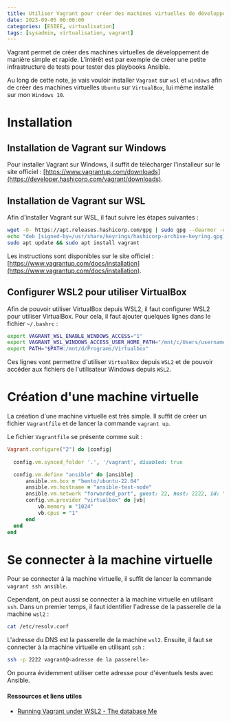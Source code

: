 ```yaml
---
title: Utiliser Vagrant pour créer des machines virtuelles de développement
date: 2023-09-05 00:00:00
categories: [ESIEE, virtualisation]
tags: [sysadmin, virtualisation, vagrant]
---
```


Vagrant permet de créer des machines virtuelles de développement de manière simple et rapide. L'intérêt est par exemple de créer une petite infrastructure de tests pour tester des playbooks Ansible.

Au long de cette note, je vais vouloir installer `Vagrant` sur `wsl` et `windows` afin de créer des machines virtuelles `Ubuntu` sur `VirtualBox`, lui même installé sur mon `Windows 10`.

# Installation

## Installation de Vagrant sur Windows

Pour installer Vagrant sur Windows, il suffit de télécharger l'installeur sur le site officiel : [https://www.vagrantup.com/downloads](https://developer.hashicorp.com/vagrant/downloads).

## Installation de Vagrant sur WSL

Afin d'installer Vagrant sur WSL, il faut suivre les étapes suivantes :

```bash
wget -O- https://apt.releases.hashicorp.com/gpg | sudo gpg --dearmor -o /usr/share/keyrings/hashicorp-archive-keyring.gpg
echo "deb [signed-by=/usr/share/keyrings/hashicorp-archive-keyring.gpg] https://apt.releases.hashicorp.com $(lsb_release -cs) main" | sudo tee /etc/apt/sources.list.d/hashicorp.list
sudo apt update && sudo apt install vagrant
```

Les instructions sont disponibles sur le site officiel : [https://www.vagrantup.com/docs/installation](https://www.vagrantup.com/docs/installation).

## Configurer WSL2 pour utiliser VirtualBox

Afin de pouvoir utiliser VirtualBox depuis WSL2, il faut configurer WSL2 pour utiliser VirtualBox. Pour cela, il faut ajouter quelques lignes dans le fichier `~/.bashrc` :

```bash
export VAGRANT_WSL_ENABLE_WINDOWS_ACCESS="1"
export VAGRANT_WSL_WINDOWS_ACCESS_USER_HOME_PATH="/mnt/c/Users/username/"
export PATH="$PATH:/mnt/d/Programs/Virtualbox"
```

Ces lignes vont permettre d'utiliser `VirtualBox` depuis `WSL2` et de pouvoir accéder aux fichiers de l'utilisateur Windows depuis `WSL2`.

# Création d'une machine virtuelle

La création d'une machine virtuelle est très simple. Il suffit de créer un fichier `Vagrantfile` et de lancer la commande `vagrant up`.

Le fichier `Vagrantfile` se présente comme suit :

```ruby
Vagrant.configure("2") do |config|
  
  config.vm.synced_folder '.', '/vagrant', disabled: true

  config.vm.define "ansible" do |ansible|
      ansible.vm.box = "bento/ubuntu-22.04"
      ansible.vm.hostname = "ansible-test-node"
      ansible.vm.network "forwarded_port", guest: 22, host: 2222, id: "ssh"
      config.vm.provider "virtualbox" do |vb|
          vb.memory = "1024"
          vb.cpus = "1" 
      end
  end
end
```

# Se connecter à la machine virtuelle

Pour se connecter à la machine virtuelle, il suffit de lancer la commande `vagrant ssh ansible`.

Cependant, on peut aussi se connecter à la machine virtuelle en utilisant `ssh`. Dans un premier temps, il faut identifier l'adresse de la passerelle de la machine `wsl2` :

```bash
cat /etc/resolv.conf
```

L'adresse du DNS est la passerelle de la machine `wsl2`. Ensuite, il faut se connecter à la machine virtuelle en utilisant `ssh` :

```bash
ssh -p 2222 vagrant@<adresse de la passerelle>
```

On pourra évidemment utiliser cette adresse pour d'éventuels tests avec Ansible.

#### Ressources et liens utiles

- [Running Vagrant under WSL2 - The database Me](https://thedatabaseme.de/2022/02/20/vagrant-up-running-vagrant-under-wsl2/)
